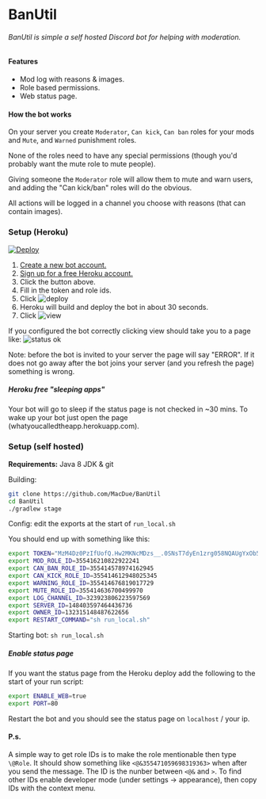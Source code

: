 # BanUtil

###### BanUtil is simple a self hosted Discord bot for helping with moderation.

#### Features
 - Mod log with reasons & images.
 - Role based permissions.
 - Web status page.

#### How the bot works

On your server you create ``Moderator``, ``Can kick``, ``Can ban`` roles for your mods and ``Mute``, and ``Warned`` punishment roles.

None of the roles need to have any special permissions (though you'd probably want the mute role to mute people).

Giving someone the ``Moderator`` role will allow them to mute and warn users, and adding the "Can kick/ban" roles will do the obvious.

All actions will be logged in a channel you choose with reasons (that can contain images).


### Setup (Heroku)

[![Deploy](https://www.herokucdn.com/deploy/button.svg)](https://heroku.com/deploy?template=https://github.com/MacDue/BanUtil/tree/master)

1. [Create a new bot account.](https://discordapp.com/developers/applications/me)
2. [Sign up for a free Heroku account.](https://signup.heroku.com)
3. Click the button above.
4. Fill in the token and role ids. 
5. Click ![deploy](https://i.imgur.com/IJX7Hob.png?1)
6. Heroku will build and deploy the bot in about 30 seconds.
7. Click ![view](https://i.imgur.com/Bq1bwoR.png)

If you configured the bot correctly clicking view should take you to a page like:
![status ok](https://i.imgur.com/jVvPCZA.png)

Note: before the bot is invited to your server the page will say "ERROR".
If it does not go away after the bot joins your server (and you refresh the page) something is wrong.

##### Heroku free "sleeping apps"

Your bot will go to sleep if the status page is not checked in ~30 mins. To wake up your bot just open the page (whatyoucalledtheapp.herokuapp.com).

### Setup (self hosted)

**Requirements:** Java 8 JDK & git

Building: 
```sh
git clone https://github.com/MacDue/BanUtil
cd BanUtil
./gradlew stage
```
Config: edit the exports at the start of ``run_local.sh``

You should end up with something like this:

```sh
export TOKEN="MzM4Dz0PzIfUofQ.Hw2MKNcMDzs__.0SNsT7dyEn1zrg058NQAUgYxOb5XZ"
export MOD_ROLE_ID=355416210822922241
export CAN_BAN_ROLE_ID=355414578974162945
export CAN_KICK_ROLE_ID=355414612948025345
export WARNING_ROLE_ID=355414676819017729
export MUTE_ROLE_ID=355414636700499970
export LOG_CHANNEL_ID=323923806223597569
export SERVER_ID=148403597464436736
export OWNER_ID=132315148487622656
export RESTART_COMMAND="sh run_local.sh"
```
Starting bot: ``sh run_local.sh``

##### Enable status page

If you want the status page from the Heroku deploy add the following to the start of your run script:
```sh
export ENABLE_WEB=true
export PORT=80
```
Restart the bot and you should see the status page on ``localhost`` / your ip.

#### P.s.

A simple way to get role IDs is to make the role mentionable then type ``\@Role``. It should show something like ``<@&355471059698319363>`` when after you send the message. The ID is the nunber between `<@&` and `>`. To find other IDs enable developer mode (under settings -> appearance), then copy IDs with the context menu.
